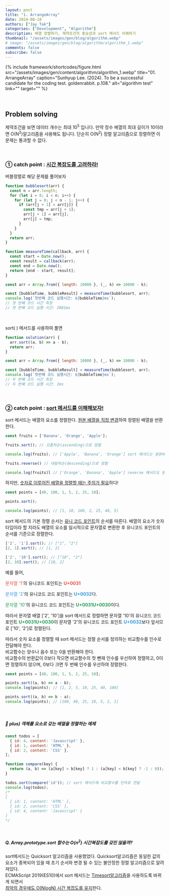 ```yaml
---
layout: post
title: "1. ArrangeArray"
date: 2024-08-18
authors: ["Jay Tak"]
categories: ["Development", "Algorithm"]
description: 배열 정렬하기, 제약조건의 중요성과 sort 메서드 이해하기 
thumbnail: "/assets/images/gen/blog/algorithm.webp"
# image: "/assets/images/gen/blog/algorithm/algorithm_1.webp"
comments: false
subscribe: false
---
```

{% include framework/shortcodes/figure.html src="/assets/images/gen/content/algorithm/algorithm_1.webp" title="01. ArrangeArray" caption="Sunhyup Lee. (2024). To be a successful candidate for the coding test. goldenrabbit. p.108." alt="algorithm test" link="" target="" %}

<br>

## Problem solving

제약조건을 보면 데이터 개수는 최대 10<sup>5</sup> 입니다. 만약 정수 배열의 최대 길이가 10이라면 O(N<sup>2</sup>)알고리즘을 사용해도 됩니다. 단순히 O(N<sup>2</sup>) 정렬 알고리즘으로 정렬하면 이 문제는 통과할 수 없다.

<br>

### ① catch point :  [시간 복잡도를 고려하라!](#) 

버블정렬로 해당 문제를 풀어보자

```javascript
function bubblesort(arr) {
  const n = arr.length;
  for (let i = 0; i < n; i++) {
    for (let j = 0; j < n - 1; j++) {
      if (arr[j + 1] < arr[j]) {
        const tmp = arr[j + 1];
        arr[j + 1] = arr[j];
        arr[j] = tmp;
      }
    }
  }
  return arr;
}

function measureTime(callback, arr) {
  const start = Date.now();
  const result = callback(arr);
  const end = Date.now();
  return [end - start, result];
}

const arr = Array.from({ length: 10000 }, (_, k) => 10000 - k);

const [bubbleTime, bubbleResult] = measureTime(bubblesort, arr);
console.log(`첫번째 코드 실행시간: ${bubbleTime}ms`);
// 첫 번째 코드 시간 측정
// 첫 번째 코드 실행 시간: 2081ms
```

<br>

sort(  ) 메서드를 사용하여 풀면

```javascript
function solution(arr) {
  arr.sort((a, b) => a - b);
  return arr;
}

const arr = Array.from({ length: 10000 }, (_, k) => 10000 - k);

const [bubbleTime, bubbleResult] = measureTime(bubblesort, arr);
console.log(`첫번째 코드 실행시간: ${bubbleTime}ms`);
// 두 번째 코드 시간 측정
// 두 번째 코드 실행 시간: 1ms
```

<br>

### ② catch point :  [sort 메서드를 이해해보자!](#) 

sort 메서드는 배열의 요소를 정렬한다. [원본 배열을 직접 변경](#)하여 정렬된 배열을 반환한다.

```javascript
const fruits = ['Banana', 'Orange', 'Apple'];

fruits.sort(); // 오름차순(ascending)으로 정렬

console.log(fruits); // ['Apple', 'Banana', 'Orange'] sort 메서드는 원본배열을 직접변경

fruits.reverse() // 내림차순(descending)으로 정렬

console.log(fruits)l // ['Orange', 'Banana', 'Apple'] reverse 메서드도 원본배열을 직접변경
```

하지만, [숫자로 이루어진 배열을 정렬할 때는 주의가 필요](#)하다! 

```javascript
const points = [40, 100, 1, 5, 2, 25, 10];

points.sort();

console.log(points); // [1, 10, 100, 2, 25, 40, 5]
```

sort 메서드의 기본 정렬 순서는 [유니 코드 포인트](#)의 순서를 따른다. 배열의 요소가 숫자 타입이라 할 지라도 배열의 요소를 일시적으로 문자열로 변환한 후 유니코드 포인트의 순서를 기준으로 정렬한다. <br>

```javascript
['2', '1'].sort(); // ["1", "2"]
[2, 1].sort(); // [1, 2]

['2', '10'].sort(); // ["10", "2"]
[2, 10].sort(); // [10, 2]
```

예를 들어,

<span style="color:#e74c3c">문자열 '1'</span>의 유니코드 포인트는  <span style="color:#e74c3c; font-weight: bold">U+0031</span>

<span style="color:#3498db">문자열 '2'</span>의 유니코드 코드 포인트는 <span style="color:#3498db; font-weight: bold">U+0032</span>다.

<span style="color:#239b56">문자열 '10'</span>의 유니코드 코드 포인트는 <span style="color:#239b56; font-weight: bold">U+0031U+0030</span>이다. <br>

따라서 문자열 배열 ['2', '10']을 sort 메서드로 정렬하면 문자열 '10'의 유니코드 코드 포인트 <span style="color:#239b56; font-weight: bold">U+0031U+0030</span>이 문자열 '2'의 유니코드 코드 포인트 <span style="color:#3498db; font-weight: bold">U+0032</span>보다 앞서므로 ['10', '2']로 정렬된다. <br>

따라서 숫자 요소를 정렬할 때 sort 메서드는 정렬 순서를 정의하는 비교함수를 인수로 전달해야 한다.<br>비교함수는 양수나 음수 또는 0을 반환해야 한다. <br>비교함수의 반환값이 0보다 작으면 비교함수의 첫 뺀재 인수를 우선하여 정렬하고, 0이면 정렬하지 않으며, 0보다 크면 두 번째 인수를 우선하여 정렬한다. 

```javascript
const points = [40, 100, 1, 5, 2, 25, 10];

points.sort((a, b) => a - b);
console.log(points); // [1, 2, 5, 10, 25, 40, 100]

points.sort((a, b) => b - a);
console.log(points); // [100, 40, 25, 10, 5, 2, 1]
```

<br>

##### 🚀 plus) 객체를 요소로 갖는 배열을 정렬하는 예제

```javascript
const todos = [
  { id: 4, content: 'Javascript' },
  { id: 1, content: 'HTML' },
  { id: 2, content: 'CSS' },
];

function compare(key) {
  return (a, b) => (a[key] > b[key] ? 1 : (a[key] < b[key] ? -1 : 0));
}

todos.sort(compare('id')); // sort 메서드에 비교함수를 인자로 전달
console.log(todos);
/*
[
  { id: 1, content: 'HTML' },
  { id: 2, content: 'CSS' },
  { id: 4, content: 'Javascript' }
]
*/
```

<br>

##### Q. Array.prototype.sort 함수는 O(n<sup>2</sup>) 시간복잡도를 갖진 않을까? <br>

sort메서드는 Quicksort 알고리즘을 사용했었다. Quicksort알고리즘은 동일한 값의 요소가 중복되어 있을 때 초기 순서와 변경 될 수 있는 불안정한 정렬 알고리즘으로 알려져있다. <br> 
ECMAScript 2019(ES10)에서 sort 메서드는 [Timesort알고리즘](#)을 사용하도록 바뀌게 되면서<br> [최악의 경우에도 O(NlogN) 시간 복잡도를 유지](#)한다.

<br>

<br>